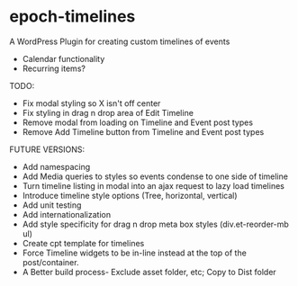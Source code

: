 # epoch-timelines
A WordPress Plugin for creating custom timelines of events

- Calendar functionality
- Recurring items?

TODO:
+ Fix modal styling so X isn't off center
+ Fix styling in drag n drop area of Edit Timeline 
+ Remove modal from loading on Timeline and Event post types
+ Remove Add Timeline button from Timeline and Event post types


FUTURE VERSIONS:
- Add namespacing
- Add Media queries to styles so events condense to one side of timeline
- Turn timeline listing in modal into an ajax request to lazy load timelines
- Introduce timeline style options (Tree, horizontal, vertical)
- Add unit testing
- Add internationalization
- Add style specificity for drag n drop meta box styles (div.et-reorder-mb ul)
- Create cpt template for timelines
- Force Timeline widgets to be in-line instead at the top of the post/container.
- A Better build process- Exclude asset folder, etc; Copy to Dist folder